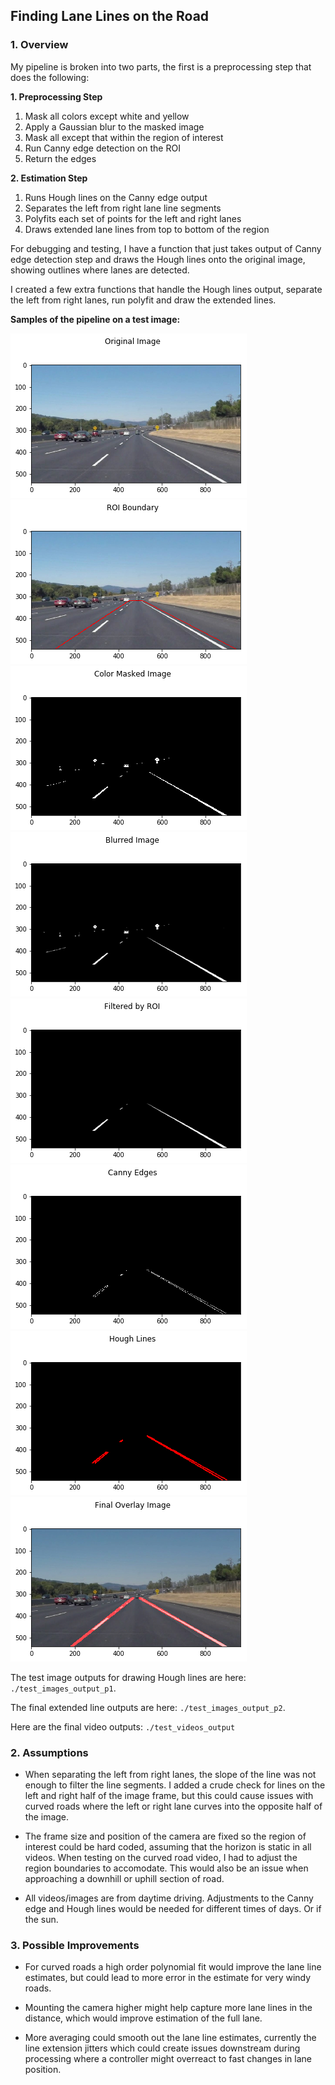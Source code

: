 [//]: # (Image References)

[test_original]: ./test_run/original.png "Original Image"
[test_roi_boundary]: ./test_run/roi_boundary.png "ROI Boundary"
[test_color_masked]: ./test_run/color_masked.png "Color Masked for Yellow and White"
[test_blurred]: ./test_run/blurred.png "Blurred Image"
[test_roi_masked]: ./test_run/roi_masked.png "Masked to Region of Interest"
[test_canny]: ./test_run/canny_edge.png "Canny Edges"
[test_hough]: ./test_run/hough_lines.png "Hough Lines Overlay"
[test_final]: ./test_run/final.png "Final Lane Overlay"


## Finding Lane Lines on the Road


### 1. Overview

My pipeline is broken into two parts, the first is a preprocessing step that does the following:

**1. Preprocessing Step**
1. Mask all colors except white and yellow
1. Apply a Gaussian blur to the masked image
1. Mask all except that within the region of interest
1. Run Canny edge detection on the ROI
1. Return the edges


**2. Estimation Step**
1. Runs Hough lines on the Canny edge output
1. Separates the left from right lane line segments
1. Polyfits each set of points for the left and right lanes
1. Draws extended lane lines from top to bottom of the region

For debugging and testing, I have a function that just takes output of Canny edge detection step and draws the Hough lines onto the original image, showing outlines where lanes are detected.

I created a few extra functions that handle the Hough lines output, separate the left from right lanes, run polyfit and draw the extended lines.

**Samples of the pipeline on a test image:**

![alt text][test_original]
![alt text][test_roi_boundary]
![alt text][test_color_masked]
![alt text][test_blurred]
![alt text][test_roi_masked]
![alt text][test_canny]
![alt text][test_hough]
![alt text][test_final]

The test image outputs for drawing Hough lines are here: `./test_images_output_p1`. 

The final extended line outputs are here: `./test_images_output_p2`.

Here are the final video outputs: `./test_videos_output`



### 2. Assumptions

- When separating the left from right lanes, the slope of the line was not enough to filter the line segments. I added a crude check for lines on the left and right half of the image frame, but this could cause issues with curved roads where the left or right lane curves into the opposite half of the image.

- The frame size and position of the camera are fixed so the region of interest could
be hard coded, assuming that the horizon is static in all videos. When testing on the 
curved road video, I had to adjust the region boundaries to accomodate. This would also be an issue when approaching a downhill or uphill section of road.

- All videos/images are from daytime driving. Adjustments to the Canny edge and Hough
 lines would be needed for different times of days. Or if the sun.


### 3. Possible Improvements

- For curved roads a high order polynomial fit would improve the lane line estimates, but
could lead to more error in the estimate for very windy roads.

- Mounting the camera higher might help capture more lane lines in the distance, which
would improve estimation of the full lane.

- More averaging could smooth out the lane line estimates, currently the line extension jitters which could create issues downstream during processing where a controller might overreact to fast changes in lane position.
